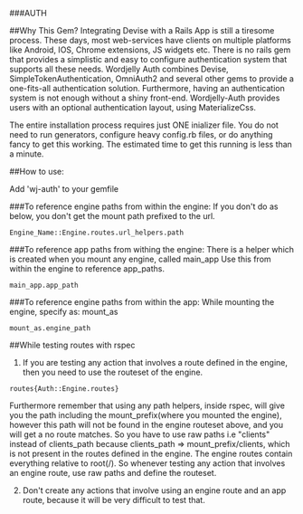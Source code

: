 ###AUTH

##Why This Gem?
Integrating Devise with a Rails App is still a tiresome process.
These days, most web-services have clients on multiple platforms like Android, IOS, Chrome extensions, JS widgets etc.
There is no rails gem that provides a simplistic and easy to configure authentication system that supports all these needs.
Wordjelly Auth combines Devise, SimpleTokenAuthentication, OmniAuth2 and several other gems to provide a one-fits-all authentication solution.
Furthermore, having an authentication system is not enough without a shiny front-end. Wordjelly-Auth provides users with an optional authentication layout, using MaterializeCss.

The entire installation process requires just ONE inializer file. You do not need to run generators, configure heavy config.rb files, or do anything fancy to get this working. The estimated time to get this running is less than a minute.

##How to use:

Add 'wj-auth' to your gemfile




###To reference engine paths from within the engine:
If you don't do as below, you don't get the mount path prefixed to the url.
```
Engine_Name::Engine.routes.url_helpers.path
```

###To reference app paths from withing the engine:
There is a helper which is created when you mount any engine, called main_app
Use this from within the engine to reference app_paths.
```
main_app.app_path
```

###To reference engine paths from within the app:
While mounting the engine, specify as: mount_as
```
mount_as.engine_path
```

##While testing routes with rspec

1. If you are testing any action that involves a route defined in the engine,
then you need to use the routeset of the engine.
```
routes{Auth::Engine.routes}
```
Furthermore remember that using any path helpers, inside rspec, will give you the path including the mount_prefix(where you mounted the engine), however this path will not be found in the engine routeset above, and you will get a no route matches.
So you have to use raw paths i.e "clients" instead of clients_path because clients_path => mount_prefix/clients, which is not present in the routes defined in the engine. The engine routes contain everything relative to root(/). So whenever testing any action that involves an engine route, use raw paths and define the routeset. 

2. Don't create any actions that involve using an engine route and an app route, because it will be very difficult to test that.
